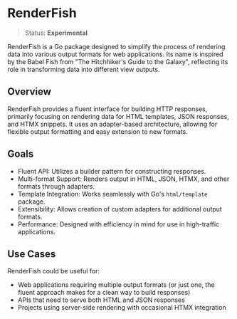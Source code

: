 # RenderFish

> Status: **Experimental**

RenderFish is a Go package designed to simplify the process of rendering data into various output formats for web applications. Its name is inspired by the Babel Fish from "The Hitchhiker's Guide to the Galaxy", reflecting its role in transforming data into different view outputs.

## Overview

RenderFish provides a fluent interface for building HTTP responses, primarily focusing on rendering data for HTML templates, JSON responses, and HTMX snippets. It uses an adapter-based architecture, allowing for flexible output formatting and easy extension to new formats.

## Goals

- Fluent API: Utilizes a builder pattern for constructing responses.
- Multi-format Support: Renders output in HTML, JSON, HTMX, and other formats through adapters.
- Template Integration: Works seamlessly with Go's `html/template` package.
- Extensibility: Allows creation of custom adapters for additional output formats.
- Performance: Designed with efficiency in mind for use in high-traffic applications.

## Use Cases

RenderFish could be useful for:

- Web applications requiring multiple output formats (or just one, the fluent approach makes for a clean way to build responses)
- APIs that need to serve both HTML and JSON responses
- Projects using server-side rendering with occasional HTMX integration
